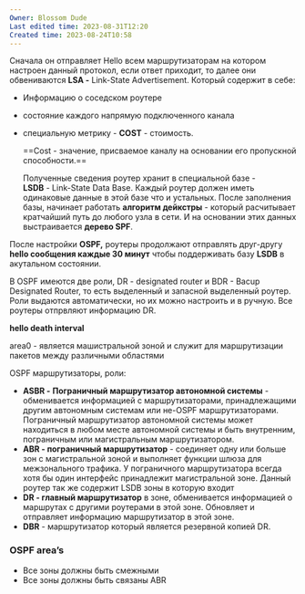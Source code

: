 ```yaml
---
Owner: Blossom Dude
Last edited time: 2023-08-31T12:20
Created time: 2023-08-24T10:58
---
```

  

Сначала он отправляет Hello всем маршрутизаторам на котором настроен данный протокол, если ответ приходит, то далее они обвениваются **LSA -** Link-State Advertisement. Который содержит в себе:

- Информацию о соседском роутере
- состояние каждого напрямую подключенного канала
- специальную метрику - **COST** - стоимость.  
      
    ==Сost - значение, присваемое каналу на основании его пропускной способности.==  
      
    Полученные сведения роутер хранит в специальной базе -  
    **LSDB** - Link-State Data Base. Каждый роутер должен иметь одинаковые данные в этой базе что и устальных. После заполнения базы, начинает работать **алгоритм дейкстры** - который расчитывает кратчайший путь до любого узла в сети. И на основании этих данных выстраивается **дерево SPF**.

После настройки **OSPF,** роутеры продолжают отправлять друг-другу **hello сообщения каждые 30 минут** чтобы поддерживать базу **LSDB** в акутальном состоянии.

В OSPF имеются две роли, DR - designated router и BDR - Bacup Designated Router, то есть выделенный и запасной выделенный роутер. Роли выдаются автоматически, но их можно настроить и в ручную. Все роутеры отпрвляют информацию DR.

**hello death interval**

  

area0 - является машистральной зоной и служит для маршрутизации пакетов между различными областями

  

OSPF маршрутизаторы, роли:

- **ASBR -** **Пограничный маршрутизатор автономной системы** - обменивается информацией с маршрутизаторами, принадлежащими другим автономным системам или не-OSPF маршрутизаторами. Пограничный маршрутизатор автономной системы может находиться в любом месте автономной системы и быть внутренним, пограничным или магистральным маршрутизатором.
- **ABR - пограничный маршрутизатор** - соединяет одну или больше зон с магистральной зоной и выполняет функции шлюза для межзонального трафика. У пограничного маршрутизатора всегда хотя бы один интерфейс принадлежит магистральной зоне. Данный роутер так же содержит LSDB зоны в которую входит
- **DR - главный маршрутизатор** в зоне, обменивается информацией о маршрутах с другими роутерами в этой зоне. Обновляет и отправляет информацию маршрутизатор в этой зоне.
- **DBR** - маршрутизатор который является резервной копией DR.

  

  

### OSPF area’s

- Все зоны должны быть смежными
- Все зоны должны быть связаны ABR